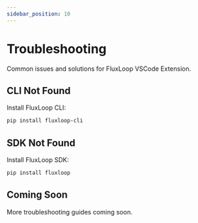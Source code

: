 ```yaml
---
sidebar_position: 10
---
```


# Troubleshooting

Common issues and solutions for FluxLoop VSCode Extension.

## CLI Not Found

Install FluxLoop CLI:
```bash
pip install fluxloop-cli
```

## SDK Not Found

Install FluxLoop SDK:
```bash
pip install fluxloop
```

## Coming Soon

More troubleshooting guides coming soon.
